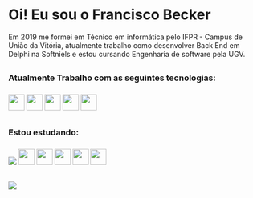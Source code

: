 <h1>Oi! Eu sou o Francisco Becker</h1>

Em 2019 me formei em Técnico em informática pelo IFPR - Campus de União da Vitória, atualmente trabalho como desenvolver Back End em Delphi na Softniels e estou cursando Engenharia de software pela UGV.

##
<h3>Atualmente Trabalho com as seguintes tecnologias:<h3>
<div>
 <img height="32" width="32" src="https://cdn.jsdelivr.net/gh/devicons/devicon/icons/git/git-original.svg" />
 <img height="32" width="32" src="https://cdn.jsdelivr.net/gh/devicons/devicon/icons/github/github-original.svg" />
 <img height="32" width="32" src="https://cdn.simpleicons.org/delphi/#EE1F35" /> 
 <img height="32" width="32" src="https://cdn.jsdelivr.net/gh/devicons/devicon/icons/mysql/mysql-original.svg" /> 
 <img height="32" width="32" src="https://cdn.simpleicons.org/amazonaws/#232F3E" /> 
</div>

## 
 
<h3>Estou estudando:<h3>
<div>
 <img src="https://cdn.jsdelivr.net/gh/devicons/devicon/icons/html5/html5-original.svg" />
   <img height="32" width="32" src="https://cdn.jsdelivr.net/gh/devicons/devicon/icons/javascript/javascript-original.svg" />        
   <img height="32" width="32" src="https://cdn.jsdelivr.net/gh/devicons/devicon/icons/vuejs/vuejs-original.svg" />       
   <img height="32" width="32" src="https://cdn.jsdelivr.net/gh/devicons/devicon/icons/react/react-original.svg" />         
   <img height="32" width="32" src="https://cdn.jsdelivr.net/gh/devicons/devicon/icons/kotlin/kotlin-original.svg" />          
   <img height="32" width="32" src="https://cdn.jsdelivr.net/gh/devicons/devicon/icons/postgresql/postgresql-original.svg" />          
</div> 
 
## 
 
<a href = "https://www.linkedin.com/in/francisco-becker-599649197"><img src="https://img.shields.io/badge/LinkedIn-0077B5?style=for-the-badge&logo=linkedin&logoColor=white"/> <a/>

